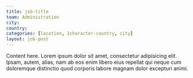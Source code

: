 ```yaml
---
title: job-title
team: Administration
city: 
country: 
categories: [location, 2character-country, city]
layout: job-post
---
```

Content here. Lorem ipsum dolor sit amet, consectetur adipisicing elit. Ipsam, autem, alias, nam ab eos enim libero eius repellat qui neque cum doloremque distinctio quod corporis labore magnam dolor excepturi animi.
